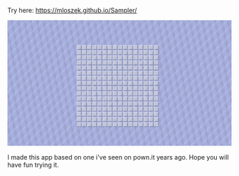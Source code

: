Try here: https://mloszek.github.io/Sampler/

![Screenshot](https://github.com/mloszek/Sampler/blob/master/Assets/screenshot.png)

I made this app based on one i've seen on pown.it years ago.
Hope you will have fun trying it.
